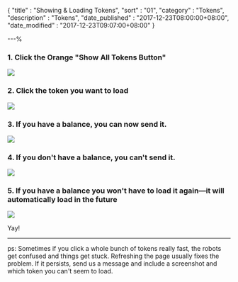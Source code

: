 {
"title"       : "Showing & Loading Tokens",
"sort"        : "01",
"category"    : "Tokens",
"description" : "Tokens",
"date_published" : "2017-12-23T08:00:00+08:00",
"date_modified"  : "2017-12-23T09:07:00+08:00"
}

---%


### 1. Click the Orange "Show All Tokens Button"

![](../images/tokens/loading-tokens-1.jpg)

### 2. Click the token you want to load

![](../images/tokens/loading-tokens-2.jpg)

### 3. If you have a balance, you can now send it.

![](../images/tokens/loading-tokens-3.jpg)

### 4. If you don't have a balance, you can't send it.

![](../images/tokens/loading-tokens-4.jpg)

### 5. If you have a balance you won't have to load it again—it will automatically load in the future

![](../images/tokens/loading-tokens-5.jpg)

Yay!

----

ps: Sometimes if you click a whole bunch of tokens really fast, the robots get confused and things get stuck. Refreshing the page usually fixes the problem. If it persists, send us a message and include a screenshot and which token you can't seem to load.
